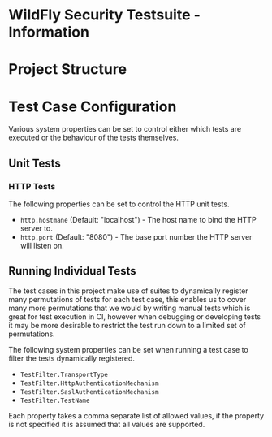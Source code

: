 # WildFly Security Testsuite - Information


# Project Structure

# Test Case Configuration

Various system properties can be set to control either which tests are executed
or the behaviour of the tests themselves.

## Unit Tests

### HTTP Tests

The following properties can be set to control the HTTP unit tests.

- `http.hostmane` (Default: "localhost") - The host name to bind the HTTP server to.
- `http.port` (Default: "8080") - The base port number the HTTP server will listen on.

## Running Individual Tests

The test cases in this project make use of suites to dynamically register many
permutations of tests for each test case, this enables us to cover many more
permutations that we would by writing manual tests which is great for test
execution in CI, however when debugging or developing tests it may be more
desirable to restrict the test run down to a limited set of permutations.

The following system properties can be set when running a test case to filter
the tests dynamically registered.

- `TestFilter.TransportType`
- `TestFilter.HttpAuthenticationMechanism`
- `TestFilter.SaslAuthenticationMechanism`
- `TestFilter.TestName`

Each property takes a comma separate list of allowed values, if the property is
not specified it is assumed that all values are supported.